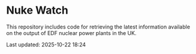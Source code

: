 # Nuke Watch

This repository includes code for retrieving the latest information available on the output of EDF nuclear power plants in the UK.

Last updated: 2025-10-22 18:24